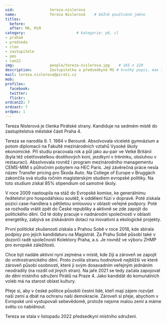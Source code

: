 ```yaml
---
uid:                tereza.nislerova
name:               Tereza Nislerová  	# běžně používáné jméno
titles:
  before: 
  after: MA, MiM
category:                       # kategorie: p6, cl
- praha4
- predseda
- clen
- zastupitele
- pms
- can22
img: 		        people/tereza-nislerova.jpg    # 165 x 220
description:        Zastupitelka a předsedkyně MS # kratký popis, max 160 znaků
mail: tereza.nislerova@pirati.cz
mob: 			
profiles:
  facebook:
  twitter: 
  flickr: 
ordcan22: 7
ordzast: 7
ordpms: 1
---
```


Tereza Nislerová je členka Pirátské strany. Kandiduje na sedmém místě do zastupitelstva městské části Praha 4.

Tereza se narodila 9. 1. 1984 v Berouně. Absolvovala víceleté gymnázium a potom diplomacii na Fakultě mezinárodních vztahů Vysoké školy ekonomické. Při studiu pracovala rok a půl jako au-pair ve Velké Británii (byla též ošetřovatelkou dostihových koní, jezdkyní v tréninku, obsluhou v restauraci). Absolvovala rovněž i program mezinárodního managementu CEMS-MIM s půlročním pobytem na HEC Paris. Její závěrečná práce nesla název Transfer pricing pro Škoda Auto. Na College of Europe v Bruggách zakončila svá studia ročním magisterským studiem evropské politiky. Na toto studium získal 85% stipendium od samotné školy. 

V roce 2009 nastoupila na stáž do Evropské komise, ke generálnímu ředitelství pro hospodářskou soutěž, k oddělení fúzí v dopravě. Poté získala pozici case-handlera s pětiletou smlouvou v oblasti veřejné podpory. Poté se rozhodla vrátit zpět do České republiky a aktivně se zde zapojit do politického dění. Od té doby pracuje v nadnárodní společnosti v oblasti energetiky, zabývá se získáváním dotací na inovativní a ekologické projekty. 

První politické zkušenosti získala s Prahou Sobě v roce 2018, kde sbírala podpisy pro jejich kandidaturu na Magistrát. Za Prahu Sobě působí také v dozorčí radě společnosti Kolektory Praha, a.s. Je rovněž ve výboru ZHMP pro evropské záležitosti. 

Chce být nadále aktivní nyní zejména v místě, kde žiji a zároveň se zapojit do vnitrostranického dění. Proto zvolila stranu hodnotově nejbližší ve které zároveň působí osobnosti, které ji svým dosavadním veřejným jednáním neodradily (na rozdíl od jiných stran). Na jaře 2021 se tedy začala zapojovat do dění místního sdružení Pirátů na Praze 4. Jako kandidát do komunálních voleb má na starost oblast kultury. 

Přeje si, aby v české politice působili čestní lidé, kteří mají zájem rozvíjet naši zemi a dbát na ochranu naší demokracie. Zároveň si přeje, abychom v Evropské unii vystupovali sebevědomě, protože nejsme malou zemí a máme světu co nabídnout.

Tereza se stala v listopadu 2022 předsedkyní místního sdružení.

